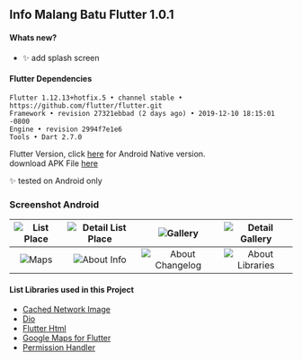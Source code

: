 ## Info Malang Batu Flutter 1.0.1 ##

#### Whats new? #####
- :sparkles: add splash screen

#### Flutter Dependencies ####
```
Flutter 1.12.13+hotfix.5 • channel stable • https://github.com/flutter/flutter.git
Framework • revision 27321ebbad (2 days ago) • 2019-12-10 18:15:01 -0800
Engine • revision 2994f7e1e6
Tools • Dart 2.7.0
```

Flutter Version, click [here](https://github.com/yoesuv/Info-Malang-Batu) for Android Native version.<br/>
download APK File [here](https://www.dropbox.com/s/idegnciwgh3dtfa)

:sparkles: tested on Android only
### Screenshot Android ###
| ![List Place](https://i.imgur.com/6DHPgog.jpg) | ![Detail List Place](https://i.imgur.com/PnIr1DR.jpg) | ![Gallery](https://i.imgur.com/OmmP6dH.jpg) | ![Detail Gallery](https://i.imgur.com/DTnIrQW.jpg) |
| :---: | :---: | :---: | :---: |
| ![Maps](https://i.imgur.com/NW8PPEn.jpg) | ![About Info](https://i.imgur.com/O6uwtAZ.jpg) | ![About Changelog](https://i.imgur.com/eGJInfg.jpg) | ![About Libraries](https://i.imgur.com/LasZRSE.jpg) |

#### List Libraries used in this Project ####
- [Cached Network Image](https://pub.dev/packages/cached_network_image)
- [Dio](https://pub.dev/packages/dio)
- [Flutter Html](https://pub.dev/packages/flutter_html)
- [Google Maps for Flutter](https://pub.dev/packages/google_maps_flutter)
- [Permission Handler](https://pub.dev/packages/permission_handler)

